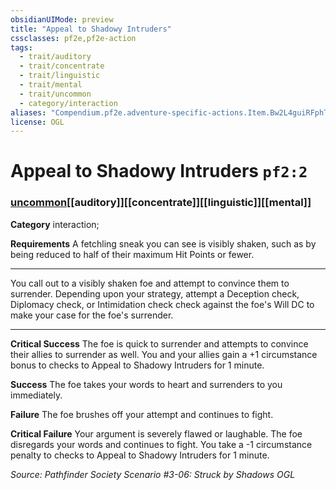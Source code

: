 ```yaml
---
obsidianUIMode: preview
title: "Appeal to Shadowy Intruders"
cssclasses: pf2e,pf2e-action
tags:
  - trait/auditory
  - trait/concentrate
  - trait/linguistic
  - trait/mental
  - trait/uncommon
  - category/interaction
aliases: "Compendium.pf2e.adventure-specific-actions.Item.Bw2L4guiRFphTpF1"
license: OGL
---
```

# Appeal to Shadowy Intruders `pf2:2`

### [uncommon](uncommon "Uncommon Rarity Trait")[[auditory]][[concentrate]][[linguistic]][[mental]]

**Category** interaction; 




**Requirements** A fetchling sneak you can see is visibly shaken, such as by being reduced to half of their maximum Hit Points or fewer.

* * *

You call out to a visibly shaken foe and attempt to convince them to surrender. Depending upon your strategy, attempt a Deception check, Diplomacy check, or Intimidation check check against the foe's Will DC to make your case for the foe's surrender.

* * *

**Critical Success** The foe is quick to surrender and attempts to convince their allies to surrender as well. You and your allies gain a +1 circumstance bonus to checks to Appeal to Shadowy Intruders for 1 minute.

**Success** The foe takes your words to heart and surrenders to you immediately.

**Failure** The foe brushes off your attempt and continues to fight.

**Critical Failure** Your argument is severely flawed or laughable. The foe disregards your words and continues to fight. You take a -1 circumstance penalty to checks to Appeal to Shadowy Intruders for 1 minute.

*Source: Pathfinder Society Scenario #3-06: Struck by Shadows*
*OGL*